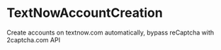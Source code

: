 # TextNowAccountCreation
Create accounts on textnow.com automatically, bypass reCaptcha with 2captcha.com API
